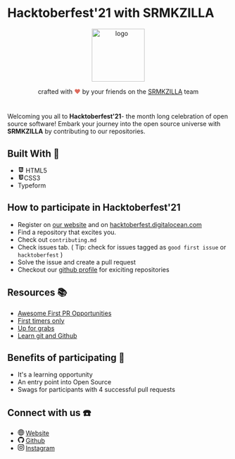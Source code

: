 # Hacktoberfest'21 with SRMKZILLA

<div align="center">
  <img alt="logo" src="https://hacktoberfest.digitalocean.com/" height="120" />
</div>
<p align="center">
crafted with <span style="color: #DE6C5E;">&hearts;</span> by your friends on the <a href="https://srmkzilla.net">SRMKZILLA</a> team
</p>



# 

Welcoming you all to **Hacktoberfest'21**- the month long celebration of open source software!
 Embark your journey into the open source universe with **SRMKZILLA** by contributing to our repositories.

##  Built With 🚀
- <svg stroke="currentColor" fill="currentColor" stroke-width="0" viewBox="0 0 1024 1024" height="1em" width="1em" xmlns="http://www.w3.org/2000/svg"><path d="M145.2 96l66 746.6L512 928l299.6-85.4L878.9 96H145.2zm595 177.1l-4.8 47.2-1.7 19.5H382.3l8.2 94.2h335.1l-3.3 24.3-21.2 242.2-1.7 16.2-187 51.6v.3h-1.2l-.3.1v-.1h-.1l-188.6-52L310.8 572h91.1l6.5 73.2 102.4 27.7h.4l102-27.6 11.4-118.6H510.9v-.1H306l-22.8-253.5-1.7-24.3h460.3l-1.6 24.3z"></path></svg> HTML5
- <svg stroke="currentColor" fill="currentColor" stroke-width="0" version="1.1" viewBox="0 0 32 32" height="1em" width="1em" xmlns="http://www.w3.org/2000/svg"><path d="M16.017 21.044v0zM4.743 3.519l2.049 22.981 9.194 2.552 9.22-2.556 2.051-22.977h-22.514zM23 8.775l-0.693 7.767h-0l-0.48 5.359-0.042 0.476-5.781 1.603-5.773-1.603-0.395-4.426h2.829l0.201 2.248 3.142 0.847 0.008-0.002 0.002-0 3.134-0.846 0.329-3.655-6.579 0-0.056-0.633-0.129-1.429-0.067-0.756 7.081-0 0.258-2.886h-10.786l-0.056-0.634-0.129-1.429-0.067-0.756h14.118l-0.068 0.756z"></path></svg>CSS3
- Typeform



## How to participate in Hacktoberfest'21

- Register on <a href="https://hacktoberfest21-w-srmkzilla.netlify.app/">our website</a> and on <a href="https://hacktoberfest.digitalocean.com/">hacktoberfest.digitalocean.com</a>
- Find a repository that excites you.
- Check out  `contributing.md` 
- Check issues tab. ( Tip: check for issues tagged as `good first issue` or `hacktoberfest` )
- Solve the issue and create a pull request
- Checkout our <a href="https://github.com/srm-kzilla"> github profile</a> for exiciting repositories

## Resources 📚
- <a href="https://github.com/mungell/awesome-for-beginners"> Awesome First PR Opportunities<a>
- <a href="https://www.firsttimersonly.com/">First timers only</a>
- <a href="https://up-for-grabs.net/#/">Up for grabs</a>
-  <a href="https://www.youtube.com/watch?v=RGOj5yH7evk">Learn git and Github</a>

## Benefits of participating   🥳
- It's a learning opportunity
- An entry point into Open Source
- Swags for participants with 4 successful pull requests

## Connect with us **☎️**
- <svg stroke="currentColor" fill="currentColor" stroke-width="0" viewBox="0 0 16 16" height="1em" width="1em" xmlns="http://www.w3.org/2000/svg"><path d="M0 8a8 8 0 1 1 16 0A8 8 0 0 1 0 8zm7.5-6.923c-.67.204-1.335.82-1.887 1.855A7.97 7.97 0 0 0 5.145 4H7.5V1.077zM4.09 4a9.267 9.267 0 0 1 .64-1.539 6.7 6.7 0 0 1 .597-.933A7.025 7.025 0 0 0 2.255 4H4.09zm-.582 3.5c.03-.877.138-1.718.312-2.5H1.674a6.958 6.958 0 0 0-.656 2.5h2.49zM4.847 5a12.5 12.5 0 0 0-.338 2.5H7.5V5H4.847zM8.5 5v2.5h2.99a12.495 12.495 0 0 0-.337-2.5H8.5zM4.51 8.5a12.5 12.5 0 0 0 .337 2.5H7.5V8.5H4.51zm3.99 0V11h2.653c.187-.765.306-1.608.338-2.5H8.5zM5.145 12c.138.386.295.744.468 1.068.552 1.035 1.218 1.65 1.887 1.855V12H5.145zm.182 2.472a6.696 6.696 0 0 1-.597-.933A9.268 9.268 0 0 1 4.09 12H2.255a7.024 7.024 0 0 0 3.072 2.472zM3.82 11a13.652 13.652 0 0 1-.312-2.5h-2.49c.062.89.291 1.733.656 2.5H3.82zm6.853 3.472A7.024 7.024 0 0 0 13.745 12H11.91a9.27 9.27 0 0 1-.64 1.539 6.688 6.688 0 0 1-.597.933zM8.5 12v2.923c.67-.204 1.335-.82 1.887-1.855.173-.324.33-.682.468-1.068H8.5zm3.68-1h2.146c.365-.767.594-1.61.656-2.5h-2.49a13.65 13.65 0 0 1-.312 2.5zm2.802-3.5a6.959 6.959 0 0 0-.656-2.5H12.18c.174.782.282 1.623.312 2.5h2.49zM11.27 2.461c.247.464.462.98.64 1.539h1.835a7.024 7.024 0 0 0-3.072-2.472c.218.284.418.598.597.933zM10.855 4a7.966 7.966 0 0 0-.468-1.068C9.835 1.897 9.17 1.282 8.5 1.077V4h2.355z"></path></svg> <a href="https://srmkzilla.net/" > Website</a>
- <svg stroke="currentColor" fill="currentColor" stroke-width="0" viewBox="0 0 16 16" height="1em" width="1em" xmlns="http://www.w3.org/2000/svg"><path d="M8 0C3.58 0 0 3.58 0 8c0 3.54 2.29 6.53 5.47 7.59.4.07.55-.17.55-.38 0-.19-.01-.82-.01-1.49-2.01.37-2.53-.49-2.69-.94-.09-.23-.48-.94-.82-1.13-.28-.15-.68-.52-.01-.53.63-.01 1.08.58 1.23.82.72 1.21 1.87.87 2.33.66.07-.52.28-.87.51-1.07-1.78-.2-3.64-.89-3.64-3.95 0-.87.31-1.59.82-2.15-.08-.2-.36-1.02.08-2.12 0 0 .67-.21 2.2.82.64-.18 1.32-.27 2-.27.68 0 1.36.09 2 .27 1.53-1.04 2.2-.82 2.2-.82.44 1.1.16 1.92.08 2.12.51.56.82 1.27.82 2.15 0 3.07-1.87 3.75-3.65 3.95.29.25.54.73.54 1.48 0 1.07-.01 1.93-.01 2.2 0 .21.15.46.55.38A8.012 8.012 0 0 0 16 8c0-4.42-3.58-8-8-8z"></path></svg> <a href="https://github.com/srm-kzilla" > Github</a>
- <svg stroke="currentColor" fill="currentColor" stroke-width="0" viewBox="0 0 16 16" height="1em" width="1em" xmlns="http://www.w3.org/2000/svg"><path d="M8 0C5.829 0 5.556.01 4.703.048 3.85.088 3.269.222 2.76.42a3.917 3.917 0 0 0-1.417.923A3.927 3.927 0 0 0 .42 2.76C.222 3.268.087 3.85.048 4.7.01 5.555 0 5.827 0 8.001c0 2.172.01 2.444.048 3.297.04.852.174 1.433.372 1.942.205.526.478.972.923 1.417.444.445.89.719 1.416.923.51.198 1.09.333 1.942.372C5.555 15.99 5.827 16 8 16s2.444-.01 3.298-.048c.851-.04 1.434-.174 1.943-.372a3.916 3.916 0 0 0 1.416-.923c.445-.445.718-.891.923-1.417.197-.509.332-1.09.372-1.942C15.99 10.445 16 10.173 16 8s-.01-2.445-.048-3.299c-.04-.851-.175-1.433-.372-1.941a3.926 3.926 0 0 0-.923-1.417A3.911 3.911 0 0 0 13.24.42c-.51-.198-1.092-.333-1.943-.372C10.443.01 10.172 0 7.998 0h.003zm-.717 1.442h.718c2.136 0 2.389.007 3.232.046.78.035 1.204.166 1.486.275.373.145.64.319.92.599.28.28.453.546.598.92.11.281.24.705.275 1.485.039.843.047 1.096.047 3.231s-.008 2.389-.047 3.232c-.035.78-.166 1.203-.275 1.485a2.47 2.47 0 0 1-.599.919c-.28.28-.546.453-.92.598-.28.11-.704.24-1.485.276-.843.038-1.096.047-3.232.047s-2.39-.009-3.233-.047c-.78-.036-1.203-.166-1.485-.276a2.478 2.478 0 0 1-.92-.598 2.48 2.48 0 0 1-.6-.92c-.109-.281-.24-.705-.275-1.485-.038-.843-.046-1.096-.046-3.233 0-2.136.008-2.388.046-3.231.036-.78.166-1.204.276-1.486.145-.373.319-.64.599-.92.28-.28.546-.453.92-.598.282-.11.705-.24 1.485-.276.738-.034 1.024-.044 2.515-.045v.002zm4.988 1.328a.96.96 0 1 0 0 1.92.96.96 0 0 0 0-1.92zm-4.27 1.122a4.109 4.109 0 1 0 0 8.217 4.109 4.109 0 0 0 0-8.217zm0 1.441a2.667 2.667 0 1 1 0 5.334 2.667 2.667 0 0 1 0-5.334z"></path></svg> <a href="https://www.instagram.com/srmkzilla/" > Instagram</a>
